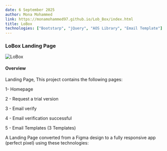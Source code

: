 ```yaml
---
date: 6 September 2025
author: Mona Mohammed
link: https://monamohammed97.github.io/Lob_Box/index.html
title: LoBox
technologies: ["Bootstarp", "jQuery", "AOS Library", "Email Template"]
---
```


### LoBox Landing Page

![LoBox](/images/lobox/profile.PNG)

#### Overview

Landing Page,
This project contains the following pages:

1- Homepage

2 - Request a trial version

3 - Email verify

4 - Email verification successful

5 - Email Templates (3 Templates)

A Landing Page converted from a Figma design to a fully responsive app (perfect pixel) using these technologies: